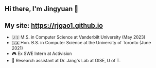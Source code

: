 ## Hi there, I'm Jingyuan 👋

## My site: https://rjgao1.github.io
- :us: M.S. in Computer Science at Vanderbilt University (May 2023)
- 🇨🇦 Hon. B.S. in Computer Science at the University of Toronto (June 2021) 
- :video_game: Ex SWE Intern at Activision  
- :thought_balloon: Research assistant at Dr. Jang's Lab at OISE, U of T. 

<!--
**rjgao1/rjgao1** is a ✨ _special_ ✨ repository because its `README.md` (this file) appears on your GitHub profile.

Here are some ideas to get you started:

- 🔭 I’m currently working on ...
- 🌱 I’m currently learning ...
- 👯 I’m looking to collaborate on ...
- 🤔 I’m looking for help with ...
- 💬 Ask me about ...
- 📫 How to reach me: ...
- 😄 Pronouns: ...
- ⚡ Fun fact: ...
-->
